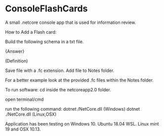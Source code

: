 # ConsoleFlashCards
A small .netcore console app that is used for information review.

How to Add a Flash card:

Build the following schema in a txt file.

{Answer}

(Definition)

Save file with a .fc extension.
Add file to Notes folder.

For a better example look at the provided .fc files within the Notes folder.

To run software:
cd inside the netcoreapp2.0 folder.

open terminal/cmd

run the following command:
dotnet /NetCore.dll (Windows)
dotnet ./NetCore.dll (Linux,OSX)


Application has been testing on Windows 10. Ubuntu 18.04 WSL. Linux mint 19 and OSX 10.13.
